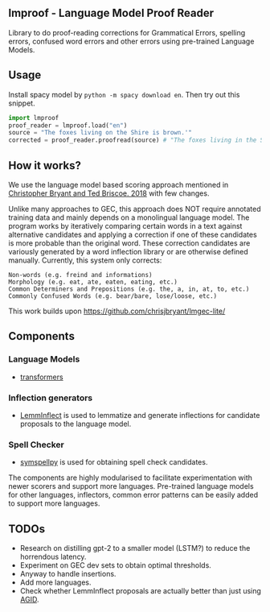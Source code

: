 ## lmproof - Language Model Proof Reader

Library to do proof-reading corrections for Grammatical Errors, spelling errors, confused word errors and other errors using pre-trained Language Models.

## Usage
Install spacy model by `python -m spacy download en`.
Then try out this snippet.

``` python
import lmproof
proof_reader = lmproof.load("en")
source = "The foxes living on the Shire is brown.'"
corrected = proof_reader.proofread(source) # "The foxes living in the Shire are brown."
```

## How it works?

We use the language model based scoring approach mentioned in [Christopher Bryant and Ted Briscoe. 2018](http://aclweb.org/anthology/W18-0529) with few changes.

Unlike many approaches to GEC, this approach does NOT require annotated training data and mainly depends on a monolingual language model. The program works by iteratively comparing certain words in a text against alternative candidates and applying a correction if one of these candidates is more probable than the original word. These correction candidates are variously generated by a word inflection library or are otherwise defined manually. Currently, this system only corrects:

    Non-words (e.g. freind and informations)
    Morphology (e.g. eat, ate, eaten, eating, etc.)
    Common Determiners and Prepositions (e.g. the, a, in, at, to, etc.)
    Commonly Confused Words (e.g. bear/bare, lose/loose, etc.)

This work builds upon https://github.com/chrisjbryant/lmgec-lite/



## Components

### Language Models
* [transformers](https://github.com/huggingface/transformers)
### Inflection generators
* [LemmInflect](https://github.com/bjascob/LemmInflect) is used to lemmatize and generate inflections for candidate proposals to the language model.
### Spell Checker
* [symspellpy](https://github.com/mammothb/symspellpy) is used for obtaining spell check candidates.

The components are highly modularised to facilitate experimentation with newer scorers and support more languages.
Pre-trained language models for other languages, inflectors, common error patterns can be easily added to support more languages.

## TODOs

* Research on distilling gpt-2 to a smaller model (LSTM?) to reduce the horrendous latency.
* Experiment on GEC dev sets to obtain optimal thresholds.
* Anyway to handle insertions.
* Add more languages.
* Check whether LemmInflect proposals are actually better than just using [AGID](https://github.com/sai-prasanna/lmgec-lite/tree/master/resources/agid-2016.01.19).